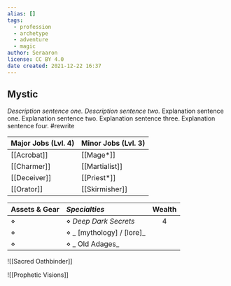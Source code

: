 ```yaml
---
alias: []
tags:
  - profession
  - archetype
  - adventure
  - magic
author: Seraaron
license: CC BY 4.0
date created: 2021-12-22 16:37
---
```


## Mystic

_Description sentence one. Description sentence two._ Explanation sentence one. Explanation sentence two. Explanation sentence three. Explanation sentence four.  #rewrite

| Major Jobs (Lvl. 4) | Minor Jobs (Lvl. 3) |
| ------------------- | ------------------- |
| [[Acrobat]]         | [[Mage*]]            |
| [[Charmer]]         | [[Martialist]]      |
| [[Deceiver]]        | [[Priest*]]          |
| [[Orator]]          | [[Skirmisher]]      |

| Assets & Gear | _Specialties_             | Wealth |
| ------------- | :------------------------ | :----: |
| ⋄             | ⋄ _Deep Dark Secrets_     |    4   |
| ⋄             | ⋄ _ [mythology] / [lore]_ |        |
| ⋄             | ⋄ _ Old Adages_           |        |

![[Sacred Oathbinder]]

![[Prophetic Visions]]
